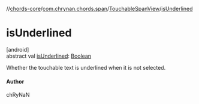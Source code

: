 //[chords-core](../../../index.md)/[com.chrynan.chords.span](../index.md)/[TouchableSpanView](index.md)/[isUnderlined](is-underlined.md)

# isUnderlined

[android]\
abstract val [isUnderlined](is-underlined.md): [Boolean](https://kotlinlang.org/api/latest/jvm/stdlib/kotlin/-boolean/index.html)

Whether the touchable text is underlined when it is not selected.

#### Author

chRyNaN
